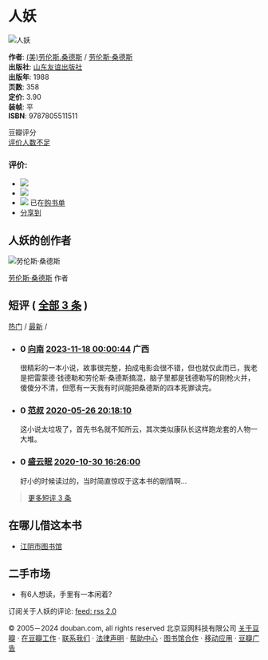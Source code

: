 # 人妖

![人妖](https://img3.doubanio.com/view/subject/s/public/s3241823.jpg)

**作者**: [(美)劳伦斯.桑德斯](https://www.douban.com/search/%E5%8A%B3%E4%BC%A6%E6%96%AF.%E6%A1%91%E5%BE%B7%E6%96%AF) / [劳伦斯·桑德斯](https://book.douban.com/author/4619573)  
**出版社**: [山东友谊出版社](https://book.douban.com/press/2632)  
**出版年**: 1988  
**页数**: 358  
**定价**: 3.90  
**装帧**: 平  
**ISBN**: 9787805511511  

豆瓣评分  
[评价人数不足](comments)

### 评价:

- ![](https://img1.doubanio.com/f/vendors/5bbf02b7b5ec12b23e214a580b6f9e481108488c/pics/add-review.gif) 
- ![](https://img1.doubanio.com/f/vendors/5bbf02b7b5ec12b23e214a580b6f9e481108488c/pics/add-review.gif) 
- ![](https://img1.doubanio.com/f/shire/46e66a46baff206223e608c521bb3724536b03b6/pics/add-cart.gif) 已在[购书单](https://book.douban.com/cart)  
- [分享到](#)  

## 人妖的创作者  

![劳伦斯·桑德斯](https://img1.doubanio.com/f/vendors/8dd0c794499fe925ae2ae89ee30cd225750457b4/pics/personage-default-medium.png)  

[劳伦斯·桑德斯](https://book.douban.com/author/4619573/ "劳伦斯·桑德斯") 作者  

## 短评  ( [全部 3 条](https://book.douban.com/subject/3197723/comments/) )

[热门](https://book.douban.com/subject/3197723/comments?sort=score) / [最新](https://book.douban.com/subject/3197723/comments?sort=time) /

- ### 0 [向南](https://www.douban.com/people/156602471/) [2023-11-18 00:00:44](/comment/3994164946) 广西  
    很精彩的一本小说，故事很完整，拍成电影会很不错，但也就仅此而已，我老是把雷蒙德·钱德勒和劳伦斯·桑德斯搞混，脑子里都是钱德勒写的刚枪火并，傻傻分不清，但愿有一天我有时间能把桑德斯的四本死罪读完。
    
- ### 0 [范叔](https://www.douban.com/people/33132127/) [2020-05-26 20:18:10](/comment/2385072331)  
    这小说太垃圾了，首先书名就不知所云，其次类似康队长这样跑龙套的人物一大堆。
    
- ### 0 [盛云眠](https://www.douban.com/people/168228975/) [2020-10-30 16:26:00](/comment/2583093381)  
    好小的时候读过的，当时简直惊叹于这本书的剧情啊…

> [更多短评 3 条](https://book.douban.com/subject/3197723/comments/)

## 在哪儿借这本书  

- [江阴市图书馆](https://www.douban.com/link2/?url=http%3A%2F%2Finterlib.jylib.cn%2Fopac%2Fwebsearch%2FbookSearch%3Ffilter%3D%2528isbn%253A7805511519%2529%26cmdACT%3Dlist%26xsl%3DBOOK_list.xsl%26col1%3Disbn%26val1%3D7805511519&subject=7805511519&type=borrow&library=10003&link2key=e19998d751)  

## 二手市场  

- 有6人想读，手里有一本闲着?  

订阅关于人妖的评论: [feed: rss 2.0](https://book.douban.com/feed/subject/3197723/reviews)

© 2005－2024 douban.com, all rights reserved 北京豆网科技有限公司 [关于豆瓣](https://www.douban.com/about) · [在豆瓣工作](https://www.douban.com/jobs) · [联系我们](https://www.douban.com/about?topic=contactus) · [法律声明](https://www.douban.com/about/legal) · [帮助中心](https://help.douban.com/?app=book) · [图书馆合作](https://book.douban.com/library_invitation) · [移动应用](https://www.douban.com/doubanapp/) · [豆瓣广告](https://www.douban.com/partner/)
<!-- tcd_original_link https://m.douban.com/book/subject/3197723/ -->
